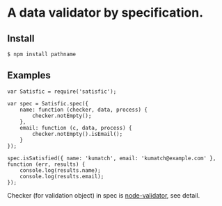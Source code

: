 A data validator by specification.
======

Install
--------

    $ npm install pathname



Examples
--------

    var Satisfic = require('satisfic');
    
    var spec = Satisfic.spec({
        name: function (checker, data, process) {
            checker.notEmpty();
        },
        email: function (c, data, process) {
            checker.notEmpty().isEmail();
        }
    });
    
    spec.isSatisfied({ name: 'kumatch', email: 'kumatch@example.com' }, function (err, results) {
        console.log(results.name);
        console.log(results.email);
    });


Checker (for validation object) in spec is [node-validator](https://github.com/chriso/node-validator), see detail.